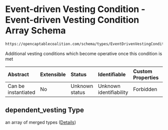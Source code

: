 # Event-driven Vesting Condition - Event-driven Vesting Condition Array Schema

```txt
https://opencaptablecoalition.com/schema/types/EventDrivenVestingCondition.schema.json#/properties/dependent_vesting
```

Additional vesting conditions which become operative once this condition is met

| Abstract            | Extensible | Status         | Identifiable            | Custom Properties | Additional Properties | Access Restrictions | Defined In                                                                                                                    |
| :------------------ | :--------- | :------------- | :---------------------- | :---------------- | :-------------------- | :------------------ | :---------------------------------------------------------------------------------------------------------------------------- |
| Can be instantiated | No         | Unknown status | Unknown identifiability | Forbidden         | Allowed               | none                | [EventDrivenVestingCondition.schema.json*](../../schema/types/EventDrivenVestingCondition.schema.json "open original schema") |

## dependent_vesting Type

an array of merged types ([Details](eventdrivenvestingcondition-properties-event-driven-vesting-condition---event-driven-vesting-condition-array-items.md))
